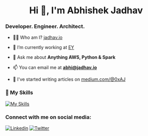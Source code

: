 <h1 align="center">Hi 👋, I'm Abhishek Jadhav</h1>
<h3 align="left">Developer. Engineer. Architect.</h3>

- 👨‍💻 Who am I? [jadhav.io](https://jadhav.io)

- 🔭 I’m currently working at [EY](https://www.ey.com/)

- 💬 Ask me about **Anything AWS, Python & Spark**

- 📫 You can email me at **abhi@jadhav.io**

- 📝 I've started writing articles on [medium.com/@0xAJ](https://medium.com/@0xAJ)

<h3 align="left">🦾 My Skills</h3>

[![My Skills](https://skillicons.dev/icons?i=aws,py,bash,git,linux,postgres)](https://github.com/0xAJX)

<h3 align="left">Connect with me on social media:</h3>

[![Linkedin](https://skillicons.dev/icons?i=linkedin)](https://linkedin.com/in/0xaj)
[![Twitter](https://skillicons.dev/icons?i=twitter)](https://twitter.com/0xAJX0)
